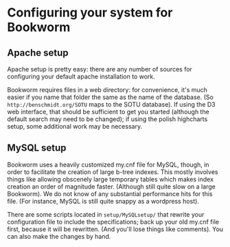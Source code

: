 # Configuring your system for Bookworm


## Apache setup
Apache setup is pretty easy: there are any number of sources for configuring your default apache installation to work.

Bookworm requires files in a web directory: for convenience, it's much easier if you name that folder the same as the name of the database. (So `http://benschmidt.org/SOTU` maps to the SOTU database). If using the D3 web interface, that should be sufficient to get you started (although the default search may need to be changed); if using the polish highcharts setup, some additional work may be necessary.

## MySQL setup
Bookworm uses a heavily customized my.cnf file for MySQL, though, in order to facilitate the creation of large b-tree indexes. This mostly involves things like allowing obscenely large temporary tables which makes index creation an order of magnitude faster. (Although still quite slow on a large Bookworm). We do not know of any substantial performance hits for this file. (For instance, MySQL is still quite snappy as a wordpress host).

There are some scripts located in `setup/MySQLsetup/` that rewrite your configuration file to include the specifications; back up your old my.cnf file first, because it will be rewritten. (And you'll lose things like comments). You can also make the changes by hand.




